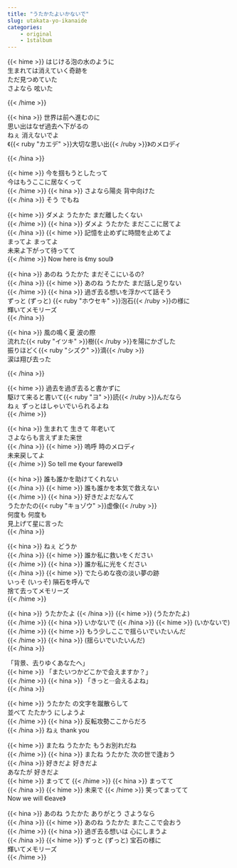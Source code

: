 ```yaml
---
title: "うたかたよいかないで"
slug: utakata-yo-ikanaide
categories:
    - original
    - 1stalbum
---
```


{{< hime >}}
はじける泡の水のように  
生まれては消えていく奇跡を  
ただ見つめていた  
さよなら 呟いた  

{{< /hime >}}

{{< hina >}}
世界は前へ進むのに  
思い出はなぜ過去へ下がるの  
ねぇ 消えないでよ  
《{{< ruby "カエデ" >}}⼤切な思い出{{< /ruby >}}》のメロディ  

{{< /hina >}}

{{< hime >}}
今を掴もうとしたって  
今はもうここに居なくって  
{{< /hime >}}
{{< hina >}}
さよなら陽炎 背中向けた  
{{< /hina >}}
そう でもね  

{{< hime >}}
ダメよ うたかた まだ離したくない  
{{< /hime >}}
{{< hina >}}
ダメよ うたかた まだここに居てよ  
{{< /hina >}}
{{< hime >}}
記憶を止めずに時間を止めてよ  
まってよ まってよ  
未来よ下がって待ってて  
{{< /hime >}}
Now here is 《my soul》  

{{< hina >}}
あのね うたかた まだそこにいるの?  
{{< /hina >}}
{{< hime >}}
あのね うたかた まだ話し足りない  
{{< /hime >}}
{{< hina >}}
過ぎ去る想いを浮かべて話そう  
ずっと (ずっと) {{< ruby "ホウセキ" >}}泡石{{< /ruby >}}の様に  
輝いてメモリーズ  
{{< /hina >}}

{{< hina >}}
風の鳴く夏 波の際  
流れた{{< ruby "イツキ" >}}樹{{< /ruby >}}を陽にかざした  
振りほどく{{< ruby "シズク" >}}滴{{< /ruby >}}  
涙は翔び去った  

{{< /hina >}}

{{< hime >}}
過去を過ぎ去ると書かずに  
駆けて来ると書いて{{< ruby "ヨ" >}}読{{< /ruby >}}んだなら  
ねぇ ずっとはしゃいでいられるよね  
{{< /hime >}}

{{< hina >}}
生まれて 生きて 年老いて  
さよならも言えずまた来世  
{{< /hina >}}
{{< hime >}}
嗚呼 時のメロディ  
未来戻してよ  
{{< /hime >}}
So tell me 《your farewell》  

{{< hina >}}
誰も誰かを助けてくれない  
{{< /hina >}}
{{< hime >}}
誰も誰かを本気で救えない  
{{< /hime >}}
{{< hina >}}
好きだよだなんて  
うたかたの{{< ruby "キョゾウ" >}}虚像{{< /ruby >}}  
何度も 何度も  
見上げて星に言った  
{{< /hina >}}

{{< hina >}}
ねぇ どうか  
{{< /hina >}}
{{< hime >}}
誰か私に救いをください  
{{< /hime >}}
{{< hina >}}
誰か私に光をください  
{{< /hina >}}
{{< hime >}}
でたらめな夜の淡い夢の跡  
いっそ (いっそ) 隕石を呼んで  
捨て去ってメモリーズ  
{{< /hime >}}

{{< hina >}}
うたかたよ 
{{< /hina >}}
{{< hime >}}
(うたかたよ)  
{{< /hime >}}
{{< hina >}}
いかないで 
{{< /hina >}}
{{< hime >}}
(いかないで)  
{{< /hime >}}
{{< hime >}}
もう少しここで揺らいでいたいんだ  
{{< /hime >}}
{{< hina >}}
(揺らいでいたいんだ)  
{{< /hina >}}

「背景、去りゆくあなたへ」  
{{< hime >}}
「またいつかどこかで会えますか？」  
{{< /hime >}}
{{< hina >}}
「きっと‧‧‧会えるよね」  
{{< /hina >}}

{{< hime >}}
うたかた の文字を蹴散らして  
並べて たたかう にしようよ  
{{< /hime >}}
{{< hina >}}
反転攻勢ここからだろ  
{{< /hina >}}
ねぇ thank you  

{{< hime >}}
またね うたかた もうお別れだね  
{{< /hime >}}
{{< hina >}}
またね うたかた 次の世で逢おう  
{{< /hina >}}
好きだよ 好きだよ  
あなたが 好きだよ  
{{< hime >}}
まってて 
{{< /hime >}}
{{< hina >}}
まってて  
{{< /hina >}}
{{< hime >}}
未来で
{{< /hime >}}
笑ってまってて  
Now we will 《leave》  

{{< hina >}}
あのね うたかた ありがとう さようなら  
{{< /hina >}}
{{< hime >}}
あのね うたかた またここで会おう  
{{< /hime >}}
{{< hina >}}
過ぎ去る想いは 心にしまうよ  
{{< /hina >}}
{{< hime >}}
ずっと (ずっと) 宝石の様に  
輝いてメモリーズ  
{{< /hime >}}